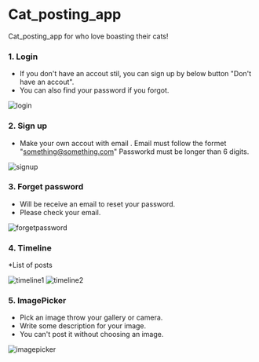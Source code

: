 # Cat_posting_app
Cat_posting_app for who love boasting their cats!


### 1. Login
* If you don't have an accout stil, you can sign up by below button "Don't have an accout".
* You can also find your password if you forgot.

![login](https://user-images.githubusercontent.com/35230852/85854390-247f6800-b769-11ea-960d-d35aa2ab6123.png)



### 2. Sign up
* Make your own accout with email .
Email must follow the formet "something@something.com"
Passworkd must be longer than 6 digits.

![signup](https://user-images.githubusercontent.com/35230852/85854550-72946b80-b769-11ea-9059-3bf4afe846b2.png)



### 3. Forget password
* Will be receive an email to reset your password.
* Please check your email.

![forgetpassword](https://user-images.githubusercontent.com/35230852/85854602-893ac280-b769-11ea-9a79-e96e7362f0bc.png)



### 4. Timeline
*List of posts

![timeline1](https://user-images.githubusercontent.com/35230852/85854630-9788de80-b769-11ea-8468-5663bda59cba.png)
![timeline2](https://user-images.githubusercontent.com/35230852/85854653-a5d6fa80-b769-11ea-9c4c-41de29855bd9.png)



### 5. ImagePicker
* Pick an image throw your gallery or camera.
* Write some description for your image.
* You can't post it without choosing an image.


![imagepicker](https://user-images.githubusercontent.com/35230852/85854676-b1c2bc80-b769-11ea-87b1-17b4e6e46db5.png)
